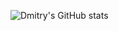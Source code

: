 <p align="center">
  
  ![Dmitry's GitHub stats](https://github-readme-stats.vercel.app/api?username=dimkagithub&show_icons=true&include_all_commits=true&count_private=true&theme=vision-friendly-dark)

</p>
